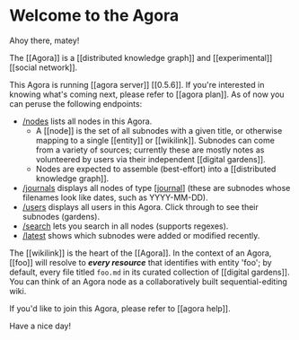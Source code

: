 # Welcome to the Agora

Ahoy there, matey!

The [[Agora]] is a [[distributed knowledge graph]] and [[experimental]] [[social network]]. 

This Agora is running [[agora server]] [[0.5.6]]. If you're interested in knowing what's coming next, please refer to [[agora plan]].  As of now you can peruse the following endpoints:
 
- [/nodes](/nodes) lists all nodes in this Agora.
  - A [[node]] is the set of all subnodes with a given title, or otherwise mapping to a single [[entity]] or [[wikilink]]. Subnodes can come from a variety of sources; currently these are mostly notes as volunteered by users via their independent [[digital gardens]].
  - Nodes are expected to assemble (best-effort) into a [[distributed knowledge graph]].
- [/journals](/journals) displays all nodes of type [[journal]] (these are subnodes whose filenames look like dates, such as YYYY-MM-DD).
- [/users](/users) displays all users in this Agora. Click through to see their subnodes (gardens).
- [/search](/search) lets you search in all nodes (supports regexes).
- [/latest](/latest) shows which subnodes were added or modified recently.

The [[wikilink]] is the heart of the [[Agora]]. In the context of an Agora, [[foo]] will resolve to ***every resource*** that identifies with entity 'foo'; by default, every file titled ```foo.md``` in its curated collection of [[digital gardens]]. You can think of an Agora node as a collaboratively built sequential-editing wiki. 

If you'd like to join this Agora, please refer to [[agora help]]. 

Have a nice day!


[//begin]: # "Autogenerated link references for markdown compatibility"
[journal]: journal "Journal"
[//end]: # "Autogenerated link references"